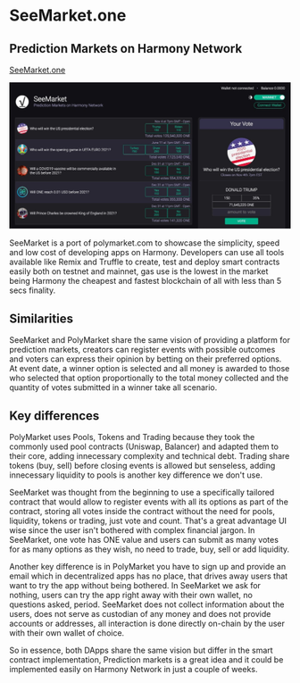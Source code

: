 # SeeMarket.one

## Prediction Markets on Harmony Network

[SeeMarket.one](https://seemarket.one)

![SeeMarket](docs/seeshot.png)

SeeMarket is a port of polymarket.com to showcase the simplicity, speed and low cost of developing apps on Harmony. Developers can use all tools available like Remix and Truffle to create, test and deploy smart contracts easily both on testnet and mainnet, gas use is the lowest in the market being Harmony the cheapest and fastest blockchain of all with less than 5 secs finality.

## Similarities

SeeMarket and PolyMarket share the same vision of providing a platform for prediction markets, creators can register events with possible outcomes and voters can express their opinion by betting on their preferred options. At event date, a winner option is selected and all money is awarded to those who selected that option proportionally to the total money collected and the quantity of votes submitted in a winner take all scenario. 

## Key differences

PolyMarket uses Pools, Tokens and Trading because they took the commonly used pool contracts (Uniswap, Balancer) and adapted them to their core, adding innecessary complexity and technical debt. Trading share tokens (buy, sell) before closing events is allowed but senseless, adding innecessary liquidity to pools is another key difference we don't use.

SeeMarket was thought from the beginning to use a specifically tailored contract that would allow to register events with all its options as part of the contract, storing all votes inside the contract without the need for pools, liquidity, tokens or trading, just vote and count. That's a great advantage UI wise since the user isn't bothered with complex financial jargon. In SeeMarket, one vote has ONE value and users can submit as many votes for as many options as they wish, no need to trade, buy, sell or add liquidity.

Another key difference is in PolyMarket you have to sign up and provide an email which in decentralized apps has no place, that drives away users that want to try the app without being bothered. In SeeMarket we ask for nothing, users can try the app right away with their own wallet, no questions asked, period. SeeMarket does not collect information about the users, does not serve as custodian of any money and does not provide accounts or addresses, all interaction is done directly on-chain by the user with their own wallet of choice.

So in essence, both DApps share the same vision but differ in the smart contract implementation, Prediction markets is a great idea and it could be implemented easily on Harmony Network in just a couple of weeks.

